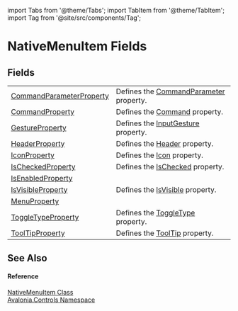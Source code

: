 import Tabs from '@theme/Tabs'; 
import TabItem from '@theme/TabItem'; 
import Tag from '@site/src/components/Tag'; 

# NativeMenuItem Fields




## Fields
<table>
<tr>
<td><a href="F_Avalonia_Controls_NativeMenuItem_CommandParameterProperty">CommandParameterProperty</a></td>
<td>Defines the <a href="P_Avalonia_Controls_MenuItem_CommandParameter">CommandParameter</a> property.</td>
</tr>
<tr>
<td><a href="F_Avalonia_Controls_NativeMenuItem_CommandProperty">CommandProperty</a></td>
<td>Defines the <a href="P_Avalonia_Controls_MenuItem_Command">Command</a> property.</td>
</tr>
<tr>
<td><a href="F_Avalonia_Controls_NativeMenuItem_GestureProperty">GestureProperty</a></td>
<td>Defines the <a href="P_Avalonia_Controls_MenuItem_InputGesture">InputGesture</a> property.</td>
</tr>
<tr>
<td><a href="F_Avalonia_Controls_NativeMenuItem_HeaderProperty">HeaderProperty</a></td>
<td>Defines the <a href="P_Avalonia_Controls_Primitives_HeaderedSelectingItemsControl_Header">Header</a> property.</td>
</tr>
<tr>
<td><a href="F_Avalonia_Controls_NativeMenuItem_IconProperty">IconProperty</a></td>
<td>Defines the <a href="P_Avalonia_Controls_MenuItem_Icon">Icon</a> property.</td>
</tr>
<tr>
<td><a href="F_Avalonia_Controls_NativeMenuItem_IsCheckedProperty">IsCheckedProperty</a></td>
<td>Defines the <a href="P_Avalonia_Controls_MenuItem_IsChecked">IsChecked</a> property.</td>
</tr>
<tr>
<td><a href="F_Avalonia_Controls_NativeMenuItem_IsEnabledProperty">IsEnabledProperty</a></td>
<td> </td>
</tr>
<tr>
<td><a href="F_Avalonia_Controls_NativeMenuItem_IsVisibleProperty">IsVisibleProperty</a></td>
<td>Defines the <a href="P_Avalonia_Controls_NativeMenuItem_IsVisible">IsVisible</a> property.</td>
</tr>
<tr>
<td><a href="F_Avalonia_Controls_NativeMenuItem_MenuProperty">MenuProperty</a></td>
<td> </td>
</tr>
<tr>
<td><a href="F_Avalonia_Controls_NativeMenuItem_ToggleTypeProperty">ToggleTypeProperty</a></td>
<td>Defines the <a href="P_Avalonia_Controls_MenuItem_ToggleType">ToggleType</a> property.</td>
</tr>
<tr>
<td><a href="F_Avalonia_Controls_NativeMenuItem_ToolTipProperty">ToolTipProperty</a></td>
<td>Defines the <a href="P_Avalonia_Controls_NativeMenuItem_ToolTip">ToolTip</a> property.</td>
</tr>
</table>

## See Also


#### Reference
<a href="T_Avalonia_Controls_NativeMenuItem">NativeMenuItem Class</a>  
<a href="N_Avalonia_Controls">Avalonia.Controls Namespace</a>  

